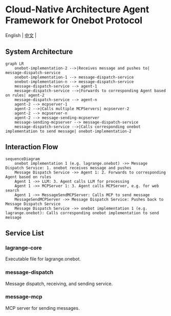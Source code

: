 # Cloud-Native Architecture Agent Framework for Onebot Protocol


English | [中文](./docs/README_CN.md) |


## System Architecture

```mermaid
graph LR
	onebot-implementation-2 -->|Receives message and pushes to| message-dispatch-service
	onebot-implementation-1 --> message-dispatch-service
	onebot-implementation-n --> message-dispatch-service
	message-dispatch-service --> agent-1
	message-dispatch-service -->|Forwards to corresponding Agent based on rules| agent-2
	message-dispatch-service --> agent-n
	agent-2 --> mcpserver-1
	agent-2 -->|Calls multiple MCPServers| mcpserver-2
	agent-2 --> mcpserver-n
	agent-2 --> message-sending-mcpserver
	message-sending-mcpserver --> message-dispatch-service
	message-dispatch-service -->|Calls corresponding onebot implementation to send message| onebot-implementation-2
```

## Interaction Flow

```mermaid
sequenceDiagram
	onebot implementation 1 (e.g. lagrange.onebot) ->> Message Dispatch Service: 1. onebot receives message and pushes
	Message Dispatch Service ->> Agent 1: 2. Forwards to corresponding Agent based on rules
	Agent 1 ->> LLM: 3. Agent calls LLM for processing
	Agent 1 ->> MCPServer 1: 3. Agent calls MCPServer, e.g. for web search
	Agent 1 ->> MessageSendMCPServer: Calls MCP to send message
	MessageSendMCPServer ->> Message Dispatch Service: Pushes back to Message Dispatch Service
	Message Dispatch Service ->> onebot implementation 1 (e.g. lagrange.onebot): Calls corresponding onebot implementation to send message
```

## Service List

### lagrange-core

Executable file for lagrange.onebot.

### message-dispatch

Message dispatch, receiving, and sending service.

### message-mcp

MCP server for sending messages.
